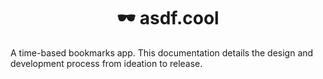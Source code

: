 <h1 align="center">🕶 asdf.cool</h1>

A time-based bookmarks app. This documentation details the design and development process from ideation to release.
